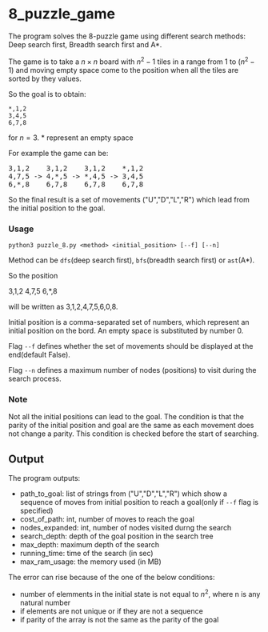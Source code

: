 # 8_puzzle_game

The program solves the 8-puzzle game using different search methods: Deep search first, Breadth search first and A*.

The game is to take a $n \times n$ board with $n^2-1$ tiles in a range from 1 to ($n^2-1$) and moving 
empty space come to the position when all the tiles are sorted by they values.

So the goal is to obtain:

```
*,1,2
3,4,5
6,7,8
```
for $n=3$. * represent an empty space


For example the game can be:

<pre>
3,1,2    3,1,2    3,1,2    *,1,2
4,7,5 -> 4,*,5 -> *,4,5 -> 3,4,5
6,*,8    6,7,8    6,7,8    6,7,8
</pre>
So the final result is a set of movements ("U","D","L","R") which lead from the initial position to the goal.


### Usage

```
python3 puzzle_8.py <method> <initial_position> [--f] [--n]
```

Method can be ```dfs```(deep search first), ```bfs```(breadth search first) or ```ast```(A*).

So the position

3,1,2
4,7,5
6,*,8

will be written as 3,1,2,4,7,5,6,0,8.

Initial position is a comma-separated set of numbers, which represent an initial position on the bord. An empty space is 
substituted by number 0.

Flag ```--f``` defines whether the set of movements should be displayed at the end(default False).

Flag ```--n``` defines a maximum number of nodes (positions) to visit during the search process.



### Note

Not all the initial positions can lead to the goal. The condition is that the parity of the
initial position and goal are the same as each movement does not change a parity.
This condition is checked before the start of searching.


## Output

The program outputs:

- path_to_goal:  list of strings from ("U","D","L","R") which show a sequence of moves from initial position to reach a goal(only if ```--f``` flag is specified)
- cost_of_path: int, number of moves to reach the goal
- nodes_expanded: int, number of nodes visited durng the search
- search_depth: depth of the goal position in the search tree
- max_depth: maximum depth of the search
- running_time: time of the search (in sec)
- max_ram_usage: the memory used (in MB) 

The error can rise because of the one of the below conditions:

- number of elemments in the initial state is not equal to $n^2$, where n is any natural number
- if elements are not unique or if they are not a sequence
- if parity of the array is not the same as the parity of the goal
